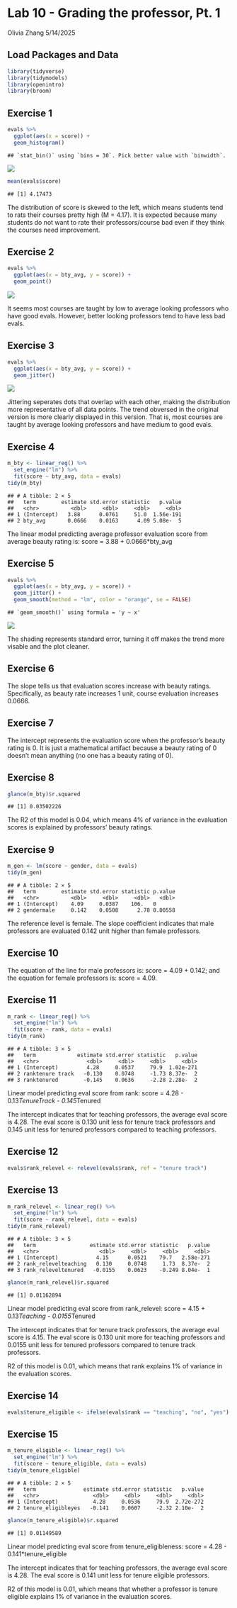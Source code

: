 Lab 10 - Grading the professor, Pt. 1
================
Olivia Zhang
5/14/2025

## Load Packages and Data

``` r
library(tidyverse) 
library(tidymodels)
library(openintro)
library(broom)
```

## Exercise 1

``` r
evals %>%
  ggplot(aes(x = score)) +
  geom_histogram()
```

    ## `stat_bin()` using `bins = 30`. Pick better value with `binwidth`.

![](lab-10_files/figure-gfm/exercise1_code-1.png)<!-- -->

``` r
mean(evals$score)
```

    ## [1] 4.17473

The distribution of score is skewed to the left, which means students
tend to rats their courses pretty high (M = 4.17). It is expected
because many students do not want to rate their professors/course bad
even if they think the courses need improvement.

## Exercise 2

``` r
evals %>%
  ggplot(aes(x = bty_avg, y = score)) +
  geom_point()
```

![](lab-10_files/figure-gfm/exercise2_code-1.png)<!-- -->

It seems most courses are taught by low to average looking professors
who have good evals. However, better looking professors tend to have
less bad evals.

## Exercise 3

``` r
evals %>%
  ggplot(aes(x = bty_avg, y = score)) +
  geom_jitter()
```

![](lab-10_files/figure-gfm/exercise3_code-1.png)<!-- -->

Jittering seperates dots that overlap with each other, making the
distribution more representative of all data points. The trend obversed
in the original version is more clearly displayed in this version. That
is, most courses are taught by average looking professors and have
medium to good evals.

## Exercise 4

``` r
m_bty <- linear_reg() %>%
  set_engine("lm") %>%
  fit(score ~ bty_avg, data = evals)
tidy(m_bty)
```

    ## # A tibble: 2 × 5
    ##   term        estimate std.error statistic   p.value
    ##   <chr>          <dbl>     <dbl>     <dbl>     <dbl>
    ## 1 (Intercept)   3.88      0.0761     51.0  1.56e-191
    ## 2 bty_avg       0.0666    0.0163      4.09 5.08e-  5

The linear model predicting average professor evaluation score from
average beauty rating is: score = 3.88 + 0.0666\*bty_avg

## Exercise 5

``` r
evals %>%
  ggplot(aes(x = bty_avg, y = score)) +
  geom_jitter() +
  geom_smooth(method = "lm", color = "orange", se = FALSE)
```

    ## `geom_smooth()` using formula = 'y ~ x'

![](lab-10_files/figure-gfm/exercise5_code-1.png)<!-- -->

The shading represents standard error, turning it off makes the trend
more visable and the plot cleaner.

## Exercise 6

The slope tells us that evaluation scores increase with beauty ratings.
Specifically, as beauty rate increases 1 unit, course evaluation
increases 0.0666.

## Exercise 7

The intercept represents the evaluation score when the professor’s
beauty rating is 0. It is just a mathematical artifact because a beauty
rating of 0 doesn’t mean anything (no one has a beauty rating of 0).

## Exercise 8

``` r
glance(m_bty)$r.squared
```

    ## [1] 0.03502226

The R2 of this model is 0.04, which means 4% of variance in the
evaluation scores is explained by professors’ beauty ratings.

## Exercise 9

``` r
m_gen <- lm(score ~ gender, data = evals)
tidy(m_gen)
```

    ## # A tibble: 2 × 5
    ##   term        estimate std.error statistic p.value
    ##   <chr>          <dbl>     <dbl>     <dbl>   <dbl>
    ## 1 (Intercept)    4.09     0.0387    106.   0      
    ## 2 gendermale     0.142    0.0508      2.78 0.00558

The reference level is female. The slope coefficient indicates that male
professors are evaluated 0.142 unit higher than female professors.

## Exercise 10

The equation of the line for male professors is: score = 4.09 + 0.142;
and the equation for female professors is: score = 4.09.

## Exercise 11

``` r
m_rank <- linear_reg() %>%
  set_engine("lm") %>%
  fit(score ~ rank, data = evals)
tidy(m_rank)
```

    ## # A tibble: 3 × 5
    ##   term             estimate std.error statistic   p.value
    ##   <chr>               <dbl>     <dbl>     <dbl>     <dbl>
    ## 1 (Intercept)         4.28     0.0537     79.9  1.02e-271
    ## 2 ranktenure track   -0.130    0.0748     -1.73 8.37e-  2
    ## 3 ranktenured        -0.145    0.0636     -2.28 2.28e-  2

Linear model predicting eval score from rank: score = 4.28 -
0.13*TenureTrack - 0.145*Tenured

The intercept indicates that for teaching professors, the average eval
score is 4.28. The eval score is 0.130 unit less for tenure track
professors and 0.145 unit less for tenured professors compared to
teaching professors.

## Exercise 12

``` r
evals$rank_relevel <- relevel(evals$rank, ref = "tenure track")
```

## Exercise 13

``` r
m_rank_relevel <- linear_reg() %>%
  set_engine("lm") %>%
  fit(score ~ rank_relevel, data = evals)
tidy(m_rank_relevel)
```

    ## # A tibble: 3 × 5
    ##   term                 estimate std.error statistic   p.value
    ##   <chr>                   <dbl>     <dbl>     <dbl>     <dbl>
    ## 1 (Intercept)            4.15      0.0521    79.7   2.58e-271
    ## 2 rank_relevelteaching   0.130     0.0748     1.73  8.37e-  2
    ## 3 rank_releveltenured   -0.0155    0.0623    -0.249 8.04e-  1

``` r
glance(m_rank_relevel)$r.squared
```

    ## [1] 0.01162894

Linear model predicting eval score from rank_relevel: score = 4.15 +
0.13*Teaching - 0.0155*Tenured

The intercept indicates that for tenure track professors, the average
eval score is 4.15. The eval score is 0.130 unit more for teaching
professors and 0.0155 unit less for tenured professors compared to
tenure track professors.

R2 of this model is 0.01, which means that rank explains 1% of variance
in the evaluation scores.

## Exercise 14

``` r
evals$tenure_eligible <- ifelse(evals$rank == "teaching", "no", "yes")
```

## Exercise 15

``` r
m_tenure_eligible <- linear_reg() %>%
  set_engine("lm") %>%
  fit(score ~ tenure_eligible, data = evals)
tidy(m_tenure_eligible)
```

    ## # A tibble: 2 × 5
    ##   term               estimate std.error statistic   p.value
    ##   <chr>                 <dbl>     <dbl>     <dbl>     <dbl>
    ## 1 (Intercept)           4.28     0.0536     79.9  2.72e-272
    ## 2 tenure_eligibleyes   -0.141    0.0607     -2.32 2.10e-  2

``` r
glance(m_tenure_eligible)$r.squared
```

    ## [1] 0.01149589

Linear model predicting eval score from tenure_eligibleness: score =
4.28 - 0.141\*tenure_eligible

The intercept indicates that for teaching professors, the average eval
score is 4.28. The eval score is 0.141 unit less for tenure eligible
professors.

R2 of this model is 0.01, which means that whether a professor is tenure
eligible explains 1% of variance in the evaluation scores.
